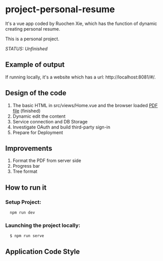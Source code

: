 # project-personal-resume
It's a vue app coded by Ruochen Xie, which has the function of dynamic creating personal resume.

This is a personal project.

*STATUS: Unfinished*

## Example of output
If running locally, it's a website which has a url: http://localhost:8081/#/.

## Design of the code
 1. The basic HTML in src/views/Home.vue and the browser loaded [PDF file](./Personal%20Resume.pdf) (finished)
 2. Dynamic edit the content
 3. Service connection and DB Storage
 4. Investigate OAuth and build third-party sign-in
 5. Prepare for Deployment

## Improvements
 1. Format the PDF from server side
 2. Progress bar
 3. Tree format

## How to run it

### Setup Project:
  ```
    npm run dev
  ```
  
### Launching the project locally:
  ```
    $ npm run serve
  ```

## Application Code Style